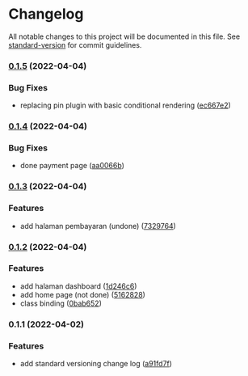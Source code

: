 # Changelog

All notable changes to this project will be documented in this file. See [standard-version](https://github.com/conventional-changelog/standard-version) for commit guidelines.

### [0.1.5](https://github.com/My-Own-Personal-Test/MKP-tes/compare/v0.1.4...v0.1.5) (2022-04-04)


### Bug Fixes

* replacing pin plugin with basic conditional rendering ([ec667e2](https://github.com/My-Own-Personal-Test/MKP-tes/commit/ec667e225c643ea58e24e5204855320000c895db))

### [0.1.4](https://github.com/My-Own-Personal-Test/MKP-tes/compare/v0.1.3...v0.1.4) (2022-04-04)


### Bug Fixes

* done payment page ([aa0066b](https://github.com/My-Own-Personal-Test/MKP-tes/commit/aa0066b562d6c7241cc138f4c869d127b1d80ca9))

### [0.1.3](https://github.com/My-Own-Personal-Test/MKP-tes/compare/v0.1.2...v0.1.3) (2022-04-04)


### Features

* add halaman pembayaran (undone) ([7329764](https://github.com/My-Own-Personal-Test/MKP-tes/commit/7329764b5bdd2010e6b58c57b852e33e81308ff9))

### [0.1.2](https://github.com/My-Own-Personal-Test/MKP-tes/compare/v0.1.1...v0.1.2) (2022-04-04)


### Features

* add halaman dashboard ([1d246c6](https://github.com/My-Own-Personal-Test/MKP-tes/commit/1d246c62d6cde17f21bd6bdefea36c8e831a48d4))
* add home page (not done) ([5162828](https://github.com/My-Own-Personal-Test/MKP-tes/commit/5162828a7e38b36d2a9f5b8de9f305c68265b09c))
* class binding ([0bab652](https://github.com/My-Own-Personal-Test/MKP-tes/commit/0bab6523207832edcf2dba77fe4ffc98070d5ee2))

### 0.1.1 (2022-04-02)


### Features

* add standard versioning change log ([a91fd7f](https://github.com/My-Own-Personal-Test/MKP-tes/commit/a91fd7fef119fa0601a55fed09c0c0e0ed6231ba))
